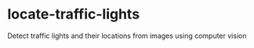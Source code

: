 # locate-traffic-lights
Detect traffic lights and their locations from images using computer vision
